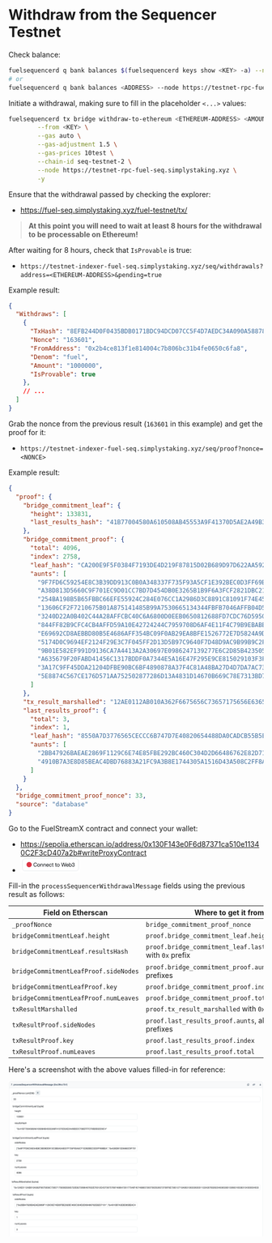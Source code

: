# Withdraw from the Sequencer Testnet

Check balance:

```sh
fuelsequencerd q bank balances $(fuelsequencerd keys show <KEY> -a) --node https://testnet-rpc-fuel-seq.simplystaking.xyz
# or
fuelsequencerd q bank balances <ADDRESS> --node https://testnet-rpc-fuel-seq.simplystaking.xyz
```

Initiate a withdrawal, making sure to fill in the placeholder `<...>` values:

```sh
fuelsequencerd tx bridge withdraw-to-ethereum <ETHEREUM-ADDRESS> <AMOUNT>test \
        --from <KEY> \
        --gas auto \
        --gas-adjustment 1.5 \
        --gas-prices 10test \
        --chain-id seq-testnet-2 \
        --node https://testnet-rpc-fuel-seq.simplystaking.xyz \
        -y
```

Ensure that the withdrawal passed by checking the explorer:

- https://fuel-seq.simplystaking.xyz/fuel-testnet/tx/<TX-HASH>

> **At this point you will need to wait at least 8 hours for the withdrawal to be processable on Ethereum!**

After waiting for 8 hours, check that `IsProvable` is true:

- `https://testnet-indexer-fuel-seq.simplystaking.xyz/seq/withdrawals?address=<ETHEREUM-ADDRESS>&pending=true`

Example result:

```json
{
  "Withdraws": [
    {
      "TxHash": "8EFB244D0F0435BDB0171BDC94DCD07CC5F4D7AEDC34A090A58878E1FAE01754",
      "Nonce": "163601",
      "FromAddress": "0x2b4ce813f1e814004c7b806bc31b4fe0650c6fa8",
      "Denom": "fuel",
      "Amount": "1000000",
      "IsProvable": true
    },
    // ...
  ]
}
```

Grab the nonce from the previous result (`163601` in this example) and get the proof for it:

- `https://testnet-indexer-fuel-seq.simplystaking.xyz/seq/proof?nonce=<NONCE>`

Example result:

```json
{
  "proof": {
    "bridge_commitment_leaf": {
      "height": 133831,
      "last_results_hash": "41B77004580A610508AB45553A9F41370D5AE2A49B3DC708EFFFCF9B2B5DD9C4"
    },
    "bridge_commitment_proof": {
      "total": 4096,
      "index": 2758,
      "leaf_hash": "CA200E9F5F0384F7193DE4D219F87815D02B689D97D622AA5922CF2E9BD4E389",
      "aunts": [
        "9F7FD6C59254E8C3B39DD913C0B0A348337F735F93A5CF1E392BEC0D3FF69BEA",
        "A38D813D5660C9F701EC9D01CC7BD7D454DB0E3265B1B9F6A3FCF2821DBC217E",
        "254BA198B5B65FBBC66EFE55924C284E076CC1A2986D3C8891C81091F74E45A1",
        "13606CF2F7210675B01A875141485B99A7530665134344FBFB7046AFFB04D579",
        "3240D22A0B402C44A28AFFCBC40C6A6800D0EEB0650812688FD7CDC76D595050",
        "844FF82B9CFC4CB4AFFD59A10E42724244C7959708D6AF4E11F4C79B9EBABE91",
        "E69692CD8AEBBD80B5E4686AFF354BC09F0AB29EA8BFE1526772E7D5824A9D66",
        "5174D0C9694EF2124F29E3C7F045FF2D13D5B97C9640F7D48D9AC9B99B9C2FB8",
        "9B01E582EF991D9136CA7A4413A2A30697E0986247139277E6C2D85B423505B8",
        "A635679F20FABD41456C1317BDDF0A7344E5A16E47F295E9CE815029103F3F81",
        "3A17C9FF45DDA21204DFBE90BC6BF4890878A37F4C81A48BA27D4D7DA7AC734A",
        "5E8874C567CE176D571AA752502877286D13A4831D14670B669C78E7313BD77E"
      ]
    },
    "tx_result_marshalled": "12AE0112AB010A362F6675656C73657175656E6365722E6272696467652E76312E4D73675769746864726177546F457468657265756D526573706F6E736512710A06313633363031122A3078326234636538313366316538313430303463376238303662633331623466653036353063366661381A2A307832623463653831336631653831343030346337623830366263333162346665303635306336666138220F0A047465737412073130303030303028FFFFFFFFFFFFFFFFFF013080C902",
    "last_results_proof": {
      "total": 3,
      "index": 1,
      "leaf_hash": "8550A7D3776565CECCC6B747D7E40820654488DA0CADCB55B5E229589FD82343",
      "aunts": [
        "2BB47926BAEAE2869F1129C6E74E85FBE292BC460C304D2D66486762E82D7101",
        "4910B7A3E8D85BEAC4DBD76883A21FC9A3B8E1744305A1516D43A508C2FF8A7D"
      ]
    }
  },
  "bridge_commitment_proof_nonce": 33,
  "source": "database"
}
```

Go to the FuelStreamX contract and connect your wallet:

- https://sepolia.etherscan.io/address/0x130F143e0F6d87371ca510e11340C2F3cD407a2b#writeProxyContract
- ![connect wallet](connect-wallet.png)

Fill-in the `processSequencerWithdrawalMessage` fields using the previous result as follows:

| Field on Etherscan                    | Where to get it from                                              | Example based on the above example result                                    |
|---------------------------------------|-------------------------------------------------------------------|------------------------------------------------------------------------------|
| `_proofNonce`                         | `bridge_commitment_proof_nonce`                                   | 33                                                                           |
| `bridgeCommitmentLeaf.height`         | `proof.bridge_commitment_leaf.height`                             | 133831                                                                       |
| `bridgeCommitmentLeaf.resultsHash`    | `proof.bridge_commitment_leaf.last_results_hash` with `0x` prefix | `"0x41B77004580A610508AB45553A9F41370D5AE2A49B3DC708EFFFCF9B2B5DD9C4"`       |
| `bridgeCommitmentLeafProof.sideNodes` | `proof.bridge_commitment_proof.aunts`, all with `0x` prefixes     | `["0x41B77004580A610508AB45553A9F41370D5AE2A49B3DC708EFFFCF9B2B5DD9C4",...]` |
| `bridgeCommitmentLeafProof.key`       | `proof.bridge_commitment_proof.index`                             | 2758                                                                         |
| `bridgeCommitmentLeafProof.numLeaves` | `proof.bridge_commitment_proof.total`                             | 4096                                                                         |
| `txResultMarshalled`                  | `proof.tx_result_marshalled` with `0x` prefix                     | `"0x12AE0112AB010A362F6675656C73657175656E..."`                              |
| `txResultProof.sideNodes`             | `proof.last_results_proof.aunts`, all with `0x` prefixes          | `["0x2BB47926BAEAE2869F1129C6E74E85FBE292BC460C304D2D66486762E82D7101",...]` |
| `txResultProof.key`                   | `proof.last_results_proof.index`                                  | 1                                                                            |
| `txResultProof.numLeaves`             | `proof.last_results_proof.total`                                  | 3                                                                            |

Here's a screenshot with the above values filled-in for reference:

![values filled in](values-filled-in.png)
